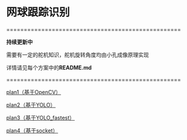 <!--
 * @Description: 网球跟踪识别
 * @Author: shadow221213
 * @Date: 2023-06-11 22:23:28
 * @LastEditTime: 2023-07-08 01:31:41
-->
# 网球跟踪识别
==================================================

**持续更新中**

需要有一定的舵机知识，舵机旋转角度均由小孔成像原理实现

详情请见每个方案中的**README.md**

==================================================

[plan1（基于OpenCV）](./plan1/README.md)

[plan2（基于YOLO）](./plan2/README.md)

[plan3（基于YOLO_fastest）](./plan3/README.md)

[plan4（基于socket）](./plan4/README.md)